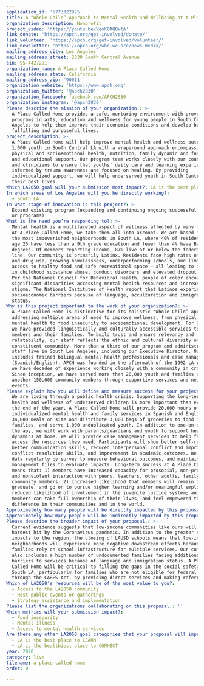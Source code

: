 ```yaml
---
application_id: '5773322925'
title: A “Whole Child” Approach to Mental Health and Wellbeing at A Place Called Home
organization_description: Nonprofit
project_video: 'https://youtu.be/VqoK6RQQVtA'
link_donate: 'https://apch.org/get-involved/donate/'
link_volunteer: 'https://apch.org/get-involved/volunteer/'
link_newsletter: 'https://apch.org/who-we-are/news-media/'
mailing_address_city: Los Angeles
mailing_address_street: 2830 South Central Avenue
ein: 95-4427291
organization_name: A Place Called Home
mailing_address_state: California
mailing_address_zip: '90011'
organization_website: 'https://www.apch.org'
organization_twitter: '@apch2830'
organization_facebook: facebook.com/APCH2830
organization_instagram: '@apch2830'
Please describe the mission of your organization.: >-
  A Place Called Home provides a safe, nurturing environment with proven
  programs in arts, education and wellness for young people in South Central Los
  Angeles to help them improve their economic conditions and develop healthy,
  fulfilling and purposeful lives. 
project_description: >-
  A Place Called Home will help improve mental health and wellness outcomes for
  1,000 youth in South Central LA with a wraparound approach encompassing
  physical and socioemotional health, nutrition, family dynamic and function,
  and educational support. Our program team works closely with our counselors
  and clinicians to ensure that youths’ daily care and learning experiences are
  informed by trauma awareness and focused on healing. By providing
  individualized support, we will help underserved youth in South Central live
  their best lives.
Which LA2050 goal will your submission most impact?: LA is the best place to LIVE
In which areas of Los Angeles will you be directly working?:
  - South LA
In what stage of innovation is this project?: >-
  Expand existing program (expanding and continuing ongoing successful projects
  or programs)
What is the need you’re responding to?: >-
  Mental health is a multifaceted aspect of wellness affected by many factors.
  At A Place Called Home, we take them all into account. We are based in one of
  the most impoverished neighborhoods in South LA, where 40% of residents over
  age 25 have less than a 9th grade education and fewer than 4% have Bachelor’s
  degrees. Of members reporting income, 87% live at or below the federal poverty
  line. Our community is primarily Latinx. Residents face high rates of violence
  and drug use, growing homelessness, underperforming schools, and limited
  access to healthy food and safe recreational space – all leading to increases
  in childhood substance abuse, conduct disorders and elevated dropout rates.
  Per the National Council for Behavioral Health, people of color encounter
  significant disparities accessing mental health resources and increased
  stigma. The National Institutes of Health report that Latinos experience
  socioeconomic barriers because of language, acculturation and immigration
  status. 
Why is this project important to the work of your organization?: >-
  A Place Called Home is distinctive for its holistic “Whole Child” approach
  addressing multiple areas of need to improve wellness, from physical and
  mental health to food insecurity to socioemotional development. For 26 years,
  we have provided linguistically and culturally accessible services to youth
  members and their families. To build trust and ensure relevancy and
  relatability, our staff reflects the ethnic and cultural diversity of our
  constituent community. More than a third of our program and administrative
  staff live in South Los Angeles, including our Executive Director. Our staff
  includes trained bilingual mental health professionals and case managers
  (Spanish/English). APCH was founded in the aftermath of the 1992 LA riots, and
  we have decades of experience working closely with a community in crisis.
  Since inception, we have served more than 20,000 youth and families and
  another 150,000 community members through supportive services and neighborhood
  events. 
Please explain how you will define and measure success for your project.: >-
  We are living through a public health crisis. Supporting the long-term mental
  health and wellness of underserved children is more important than ever. By
  the end of the year, A Place Called Home will provide 20,000 hours of free
  individualized mental health and family services in Spanish and English, serve
  34,000 meals on site and distribute 3,000 bags of groceries to food insecure
  families, and serve 1,000 unduplicated youth. In addition to one-on-one
  therapy, we will work with parents/guardians and youth to support healthy
  dynamics at home. We will provide case management services to help families
  access the resources they need. Participants will show better self-regulation,
  better communication skills, reduced interpersonal conflict and improved
  conflict resolution skills, and improvement in academic outcomes. We collect
  data regularly by survey to measure behavioral outcomes, and maintain case
  management files to evaluate impacts. Long-term success at A Place Called Home
  means that: 1) members have increased capacity for prosocial, non-prejudicial
  and nonviolent interaction with peers, teachers, other adults, family and
  community members; 2) increased likelihood that members will remain in school,
  graduate, and go on to pursue higher learning and/or meaningful employment; 3)
  reduced likelihood of involvement in the juvenile justice system; and 4)
  members can take full ownership of their lives, and feel empowered to make a
  difference in their communities and in the world. 
Approximately how many people will be directly impacted by this proposal?: '1000'
Approximately how many people will be indirectly impacted by this proposal?: '10000'
Please describe the broader impact of your proposal.: >-
  Current evidence suggests that low-income communities like ours will be the
  hardest hit by the Coronavirus pandemic. In addition to the greater economic
  impacts to the region, the closing of LAUSD schools means that low-income
  neighborhoods will experience more negative downstream effects because
  families rely on school infrastructure for multiple services. Our community
  also includes a high number of undocumented families facing additional
  barriers to services because of language and immigration status. A Place
  Called Home will be critical to filling the gaps in the social safety net in
  South LA, particularly for families who are not eligible for federal benefits
  through the CARES Act, by providing direct services and making referrals.
Which of LA2050’s resources will be of the most value to you?:
  - Access to the LA2050 community
  - Host public events or gatherings
  - Strategy assistance and implementation
Please list the organizations collaborating on this proposal.: ''
Which metrics will your submission impact?:
  - Food insecurity
  - Mental illness
  - Access to mental health services
Are there any other LA2050 goal categories that your proposal will impact?:
  - LA is the best place to LEARN
  - LA is the healthiest place to CONNECT
year: 2020
category: live
filename: a-place-called-home
order: 0

---
```


